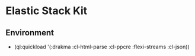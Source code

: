 # Elastic Stack Kit

## Environment
* (ql:quickload '(:drakma :cl-html-parse :cl-ppcre :flexi-streams :cl-json))
